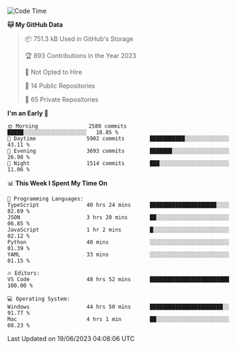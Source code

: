 <!--START_SECTION:waka-->
![Code Time](http://img.shields.io/badge/Code%20Time-4%2C232%20hrs%2032%20mins-blue)

**🐱 My GitHub Data** 

> 📦 751.3 kB Used in GitHub's Storage 
 > 
> 🏆 893 Contributions in the Year 2023
 > 
> 🚫 Not Opted to Hire
 > 
> 📜 14 Public Repositories 
 > 
> 🔑 65 Private Repositories 
 > 
**I'm an Early 🐤** 

```text
🌞 Morning                2580 commits        █████░░░░░░░░░░░░░░░░░░░░   18.85 % 
🌆 Daytime                5902 commits        ███████████░░░░░░░░░░░░░░   43.11 % 
🌃 Evening                3693 commits        ███████░░░░░░░░░░░░░░░░░░   26.98 % 
🌙 Night                  1514 commits        ███░░░░░░░░░░░░░░░░░░░░░░   11.06 % 
```


📊 **This Week I Spent My Time On** 

```text
💬 Programming Languages: 
TypeScript               40 hrs 24 mins      █████████████████████░░░░   82.69 % 
JSON                     3 hrs 20 mins       ██░░░░░░░░░░░░░░░░░░░░░░░   06.85 % 
JavaScript               1 hr 2 mins         █░░░░░░░░░░░░░░░░░░░░░░░░   02.12 % 
Python                   40 mins             ░░░░░░░░░░░░░░░░░░░░░░░░░   01.39 % 
YAML                     33 mins             ░░░░░░░░░░░░░░░░░░░░░░░░░   01.15 % 

🔥 Editors: 
VS Code                  48 hrs 52 mins      █████████████████████████   100.00 % 

💻 Operating System: 
Windows                  44 hrs 50 mins      ███████████████████████░░   91.77 % 
Mac                      4 hrs 1 min         ██░░░░░░░░░░░░░░░░░░░░░░░   08.23 % 
```


 Last Updated on 19/06/2023 04:08:06 UTC
<!--END_SECTION:waka-->


